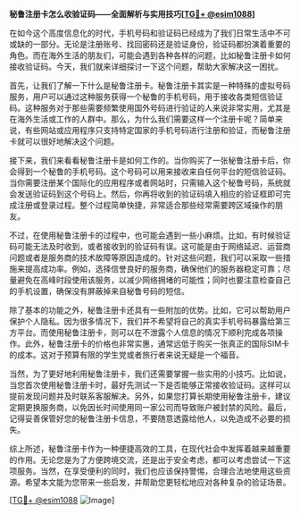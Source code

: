 **秘鲁注册卡怎么收验证码——全面解析与实用技巧[[TG💪+ @esim1088](https://t.me/s/esim1088)]**

在如今这个高度信息化的时代，手机号码和验证码已经成为了我们日常生活中不可或缺的一部分。无论是注册账号、找回密码还是验证身份，验证码都扮演着重要的角色。而在海外生活的朋友们，可能会遇到各种各样的问题，比如秘鲁注册卡如何接收验证码。今天，我们就来详细探讨一下这个问题，帮助大家解决这一困扰。

首先，让我们了解一下什么是秘鲁注册卡。秘鲁注册卡其实是一种特殊的虚拟号码服务，用户可以通过这种服务获得一个秘鲁的手机号码，用于接收各类短信验证码。这种服务对于那些需要频繁使用国外号码进行验证的人来说非常实用，尤其是在海外生活或工作的人群中。那么，为什么我们需要这样一个注册卡呢？简单来说，有些网站或应用程序只支持特定国家的手机号码进行注册和验证，而秘鲁注册卡就可以很好地解决这个问题。

接下来，我们来看看秘鲁注册卡是如何工作的。当你购买了一张秘鲁注册卡后，你会得到一个秘鲁的手机号码。这个号码可以用来接收来自任何平台的短信验证码。当你需要注册某个国际化的应用程序或者网站时，只需输入这个秘鲁号码，系统就会发送验证码到这个号码上。然后，你再将收到的验证码填入相应的验证框即可完成注册或登录过程。整个过程简单快捷，非常适合那些经常需要跨区域操作的朋友。

不过，在使用秘鲁注册卡的过程中，也可能会遇到一些小麻烦。比如，有时候验证码可能无法及时收到，或者接收到的验证码有误。这可能是由于网络延迟、运营商问题或者是服务商的技术故障等原因造成的。针对这些问题，我们可以采取一些措施来提高成功率。例如，选择信誉良好的服务商，确保他们的服务器稳定可靠；尽量避免在高峰时段使用该服务，以减少网络拥堵的可能性；同时也要注意检查自己的手机设置，确保没有屏蔽掉来自秘鲁号码的短信。

除了基本的功能之外，秘鲁注册卡还具有一些附加的优势。比如，它可以帮助用户保护个人隐私。因为很多情况下，我们并不希望将自己的真实手机号码暴露给第三方平台。而使用秘鲁注册卡，则可以在不泄露个人信息的情况下顺利完成各项操作。此外，秘鲁注册卡的价格也非常实惠，通常远低于购买一张真正的国际SIM卡的成本。这对于预算有限的学生党或者旅行者来说无疑是一个福音。

当然，为了更好地利用秘鲁注册卡，我们还需要掌握一些实用的小技巧。比如说，当您首次使用秘鲁注册卡时，最好先测试一下是否能够正常接收验证码。这样可以提前发现问题并及时联系客服解决。另外，如果您打算长期使用秘鲁注册卡，建议定期更换服务商，以免因长时间使用同一家公司而导致账户被封禁的风险。最后，记得妥善保管好您的秘鲁注册卡信息，不要随意透露给他人，以免造成不必要的损失。

综上所述，秘鲁注册卡作为一种便捷高效的工具，在现代社会中发挥着越来越重要的作用。无论您是为了方便跨境交流，还是出于安全考虑，都可以考虑尝试一下这项服务。当然，在享受便利的同时，我们也应该保持警惕，合理合法地使用这些资源。希望本文能为您带来一些启发，并帮助您更轻松地应对各种复杂的验证场景。

[[TG💪+ @esim1088](https://t.me/s/esim1088) ![Image](https://i.postimg.cc/4NQfJmqS/Snipaste-2025-05-13-00-14-12.png)]
